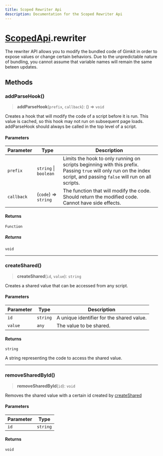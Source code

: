 ```yaml
---
title: Scoped Rewriter Api
description: Documentation for the Scoped Rewriter Api
---
```

# [ScopedApi](../scopedapi).rewriter

The rewriter API allows you to modify the bundled code of Gimkit in order to expose values
or change certain behaviors. Due to the unpredictable nature of bundling, you cannot assume that variable names
will remain the same beteen updates.

## Methods

### addParseHook()

> **addParseHook**(`prefix`, `callback`): () => `void`

Creates a hook that will modify the code of a script before it is run.
This value is cached, so this hook may not run on subsequent page loads.
addParseHook should always be called in the top level of a script.

#### Parameters

| Parameter | Type | Description |
| ------ | ------ | ------ |
| `prefix` | `string` \| `boolean` | Limits the hook to only running on scripts beginning with this prefix. Passing `true` will only run on the index script, and passing `false` will run on all scripts. |
| `callback` | (`code`) => `string` | The function that will modify the code. Should return the modified code. Cannot have side effects. |

#### Returns

`Function`

##### Returns

`void`

***

### createShared()

> **createShared**(`id`, `value`): `string`

Creates a shared value that can be accessed from any script.

#### Parameters

| Parameter | Type | Description |
| ------ | ------ | ------ |
| `id` | `string` | A unique identifier for the shared value. |
| `value` | `any` | The value to be shared. |

#### Returns

`string`

A string representing the code to access the shared value.

***

### removeSharedById()

> **removeSharedById**(`id`): `void`

Removes the shared value with a certain id created by [createShared](#createshared)

#### Parameters

| Parameter | Type |
| ------ | ------ |
| `id` | `string` |

#### Returns

`void`
